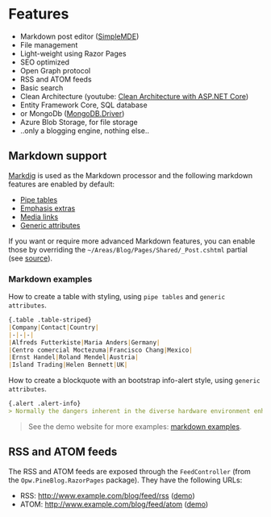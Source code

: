 # Features

- Markdown post editor ([SimpleMDE](https://simplemde.com/))
- File management
- Light-weight using Razor Pages
- SEO optimized
- Open Graph protocol
- RSS and ATOM feeds
- Basic search
- Clean Architecture (youtube: [Clean Architecture with ASP.NET Core](https://youtu.be/_lwCVE_XgqI))
- Entity Framework Core, SQL database
- or MongoDb ([MongoDB.Driver](https://www.nuget.org/packages/mongodb.driver))
- Azure Blob Storage, for file storage
- ..only a blogging engine, nothing else..

## Markdown support
[Markdig](https://github.com/xoofx/markdig) is used as the Markdown processor and the following markdown features are enabled by default:

- [Pipe tables](https://github.com/xoofx/markdig/blob/master/src/Markdig.Tests/Specs/PipeTableSpecs.md)
- [Emphasis extras](https://github.com/xoofx/markdig/blob/master/src/Markdig.Tests/Specs/EmphasisExtraSpecs.md)
- [Media links](https://github.com/xoofx/markdig/blob/master/src/Markdig.Tests/Specs/MediaSpecs.md)
- [Generic attributes](https://github.com/xoofx/markdig/blob/master/src/Markdig.Tests/Specs/GenericAttributesSpecs.md)

If you want or require more advanced Markdown features, you can enable those by overriding the `~/Areas/Blog/Pages/Shared/_Post.cshtml` partial (see [source](https://github.com/ofpinewood/pineblog/blob/main/src/Opw.PineBlog.RazorPages/Areas/Blog/Pages/Shared/_Post.cshtml)).

### Markdown examples
How to create a table with styling, using `pipe tables` and `generic attributes`.

``` markdown
{.table .table-striped}
|Company|Contact|Country|
|-|-|-|
|Alfreds Futterkiste|Maria Anders|Germany|
|Centro comercial Moctezuma|Francisco Chang|Mexico|
|Ernst Handel|Roland Mendel|Austria|
|Island Trading|Helen Bennett|UK|
```

How to create a blockquote with an bootstrap info-alert style, using `generic attributes`.

``` markdown
{.alert .alert-info}
> Normally the dangers inherent in the diverse hardware environment enhances the efficiency of the inductive associative dichotomy on a strictly limited basis.
```

> See the demo website for more examples: [markdown examples](https://pineblog.azurewebsites.net/blog/markdown-examples).

## RSS and ATOM feeds
The RSS and ATOM feeds are exposed through the `FeedController` (from the `Opw.PineBlog.RazorPages` package). They have the following URLs:

- RSS: http://www.example.com/blog/feed/rss ([demo](https://pineblog.azurewebsites.net/blog/feed/rss))
- ATOM: http://www.example.com/blog/feed/atom ([demo](https://pineblog.azurewebsites.net/blog/feed/atom))
